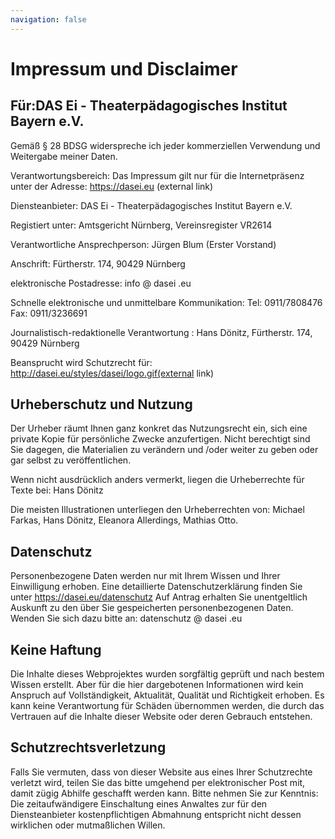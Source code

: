 ```yaml
---
navigation: false
---
```


# Impressum und Disclaimer

## Für:DAS Ei - Theaterpädagogisches Institut Bayern e.V.

Gemäß § 28 BDSG widerspreche ich jeder kommerziellen Verwendung und Weitergabe meiner Daten.

Verantwortungsbereich: Das Impressum gilt nur für die Internetpräsenz unter der Adresse: https://dasei.eu (external link)

Diensteanbieter: DAS Ei - Theaterpädagogisches Institut Bayern e.V.

Registiert unter: Amtsgericht Nürnberg, Vereinsregister VR2614

Verantwortliche Ansprechperson: Jürgen Blum (Erster Vorstand)

Anschrift: Fürtherstr. 174, 90429 Nürnberg

elektronische Postadresse: info @ dasei .eu

Schnelle elektronische und unmittelbare Kommunikation: Tel: 0911/7808476 Fax: 0911/3236691

Journalistisch-redaktionelle Verantwortung : Hans Dönitz, Fürtherstr. 174, 90429 Nürnberg

Beansprucht wird Schutzrecht für: http://dasei.eu/styles/dasei/logo.gif(external link)


## Urheberschutz und Nutzung
Der Urheber räumt Ihnen ganz konkret das Nutzungsrecht ein, sich eine private Kopie für persönliche Zwecke anzufertigen. Nicht berechtigt sind Sie dagegen, die Materialien zu verändern und /oder weiter zu geben oder gar selbst zu veröffentlichen.

Wenn nicht ausdrücklich anders vermerkt, liegen die Urheberrechte für Texte bei: Hans Dönitz

Die meisten Illustrationen unterliegen den Urheberrechten von: Michael Farkas, Hans Dönitz, Eleanora Allerdings, Mathias Otto.

## Datenschutz 
Personenbezogene Daten werden nur mit Ihrem Wissen und Ihrer Einwilligung erhoben. Eine detaillierte Datenschutzerklärung finden Sie unter https://dasei.eu/datenschutz
Auf Antrag erhalten Sie unentgeltlich Auskunft zu den über Sie gespeicherten personenbezogenen Daten. Wenden Sie sich dazu bitte an: datenschutz @ dasei .eu

## Keine Haftung
Die Inhalte dieses Webprojektes wurden sorgfältig geprüft und nach bestem Wissen erstellt. Aber für die hier dargebotenen Informationen wird kein Anspruch auf Vollständigkeit, Aktualität, Qualität und Richtigkeit erhoben. Es kann keine Verantwortung für Schäden übernommen werden, die durch das Vertrauen auf die Inhalte dieser Website oder deren Gebrauch entstehen.

## Schutzrechtsverletzung
Falls Sie vermuten, dass von dieser Website aus eines Ihrer Schutzrechte verletzt wird, teilen Sie das bitte umgehend per elektronischer Post mit, damit zügig Abhilfe geschafft werden kann. Bitte nehmen Sie zur Kenntnis: Die zeitaufwändigere Einschaltung eines Anwaltes zur für den Diensteanbieter kostenpflichtigen Abmahnung entspricht nicht dessen wirklichen oder mutmaßlichen Willen.